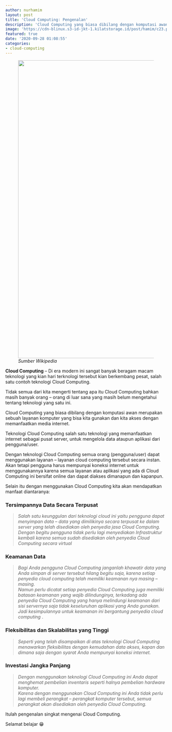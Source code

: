 ```yaml
---
author: nurhamim
layout: post
title: 'Cloud Computing: Pengenalan'
description: 'Cloud Computing yang biasa dibilang dengan komputasi awan merupakan sebuah layanan komputer yang bisa kita gunakan dan kita akses dengan memanfaatkan media internet'
image: 'https://cdn-blinux.s3-id-jkt-1.kilatstorage.id/post/hamim/c23.png'
featured: true
date: '2020-09-28 01:08:55'
categories:
- cloud-computing
---
```


<figure class="aligncenter size-large"><img loading="lazy" width="1024" height="928" src="/content/images/wordpress/2020/09/cloud-wiki-1024x928.png" alt="" class="wp-image-619" srcset="/content/images/wordpress/2020/09/cloud-wiki-1024x928.png 1024w, /content/images/wordpress/2020/09/cloud-wiki-300x272.png 300w, /content/images/wordpress/2020/09/cloud-wiki-768x696.png 768w, /content/images/wordpress/2020/09/cloud-wiki.png 1200w" sizes="(max-width: 1024px) 100vw, 1024px"><figcaption><em>Sumber Wikipedia</em></figcaption></figure>

**Cloud Computing** – Di era modern ini sangat banyak beragam macam teknologi yang kian hari terknologi tersebut kian berkembang pesat, salah satu contoh teknologi Cloud Computing.

Tidak semua dari kita mengerti tentang apa itu Cloud Computing bahkan masih banyak orang – orang di luar sana yang masih belum mengetahui tentang teknologi yang satu ini.

Cloud Computing yang biasa dibilang dengan komputasi awan merupakan sebuah layanan komputer yang bisa kita gunakan dan kita akses dengan memanfaatkan media internet.

Teknologi Cloud Computing salah satu teknologi yang memanfaatkan internet sebagai pusat server, untuk mengelola data ataupun aplikasi dari pengguna/user.

Dengan teknologi Cloud Computing semua orang (pengguna/user) dapat menggunakan layanan – layanan cloud computing tersebut secara instan. Akan tetapi pengguna harus mempunyai koneksi internet untuk menggunakannya karena semua layanan atau aplikasi yang ada di Cloud Computing ini bersifat online dan dapat diakses dimanapun dan kapanpun.

Selain itu dengan menggunakan Cloud Computing kita akan mendapatkan manfaat diantaranya:

### Tersimpannya Data Secara Terpusat

> _Salah satu keunggulan dari teknologi cloud ini yaitu pengguna dapat menyimpan data – data yang dimilikinya secara terpusat ke dalam server yang telah disediakan oleh penyedia jasa Cloud Computing. Dengan begitu pengguna tidak perlu lagi menyediakan Infrastruktur kembali karena semua sudah disediakan oleh penyedia Cloud Computing secara virtual_

### Keamanan Data

> _Bagi Anda pengguna Cloud Computing janganlah khawatir data yang Anda simpan di server tersebut hilang begitu saja, karena setiap penyedia cloud computing telah memiliki keamanan nya masing – masing.  
> Namun perlu dicatat setiap penyedia Cloud Computing juga memiliki batasan keamanan yang wajib dilindunginya, terkadang ada penyedia Cloud Computing yang hanya melindungi keamanan dari sisi servernya saja tidak keseluruhan aplikasi yang Anda gunakan. Jadi kesimpulannya untuk keamanan ini bergantung penyedia cloud computing_ .

### Fleksibilitas dan Skalabilitas yang Tinggi

> _Seperti yang telah disampaikan di atas teknologi Cloud Computing menawarkan fleksibilitas dengan kemudahan data akses, kapan dan dimana saja dengan syarat Anda mempunyai koneksi internet._

### Investasi Jangka Panjang

> _Dengan menggunakan teknologi Cloud Computing ini Anda dapat menghemat pembelian inventaris seperti halnya pembelian hardware komputer.  
> Karena dengan menggunakan Cloud Computing ini Anda tidak perlu lagi membeli perangkat – perangkat komputer tersebut, semua perangkat akan disediakan oleh penyedia Cloud Computing._

Itulah pengenalan singkat mengenai Cloud Computing.

Selamat belajar 😁